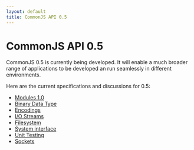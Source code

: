 ```yaml
---
layout: default
title: CommonJS API 0.5
---
```


CommonJS API 0.5
================

CommonJS 0.5 is currently being developed. It will enable a much broader range of applications to be developed an run seamlessly in different environments.

Here are the current specifications and discussions for 0.5:

* [Modules 1.0](../0.1/modules.html)
* [Binary Data Type](http://wiki.commonjs.org/wiki/Binary)
* [Encodings](http://wiki.commonjs.org/wiki/Encodings)
* [I/O Streams](http://wiki.commonjs.org/wiki/IO)
* [Filesystem](http://wiki.commonjs.org/wiki/Filesystem)
* [System interface](http://wiki.commonjs.org/wiki/System)
* [Unit Testing](http://wiki.commonjs.org/wiki/Unit_Testing)
* [Sockets](http://wiki.commonjs.org/wiki/Sockets)

